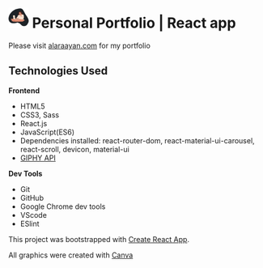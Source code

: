 # <img src="src/assets/images/alara.png" alt="graphic image" style="height:40px; width:40px"/> Personal Portfolio | React app 

Please visit [alaraayan.com](alaraayan.com) for my portfolio

## Technologies Used

**Frontend**

- HTML5
- CSS3, Sass 
- React.js
- JavaScript(ES6)
- Dependencies installed: react-router-dom, react-material-ui-carousel, react-scroll, devicon, material-ui
- [GIPHY API](https://developers.giphy.com/)

**Dev Tools**

- Git
- GitHub
- Google Chrome dev tools
- VScode
- ESlint


This project was bootstrapped with [Create React App](https://github.com/facebook/create-react-app).

All graphics were created with [Canva](https://www.canva.com/)



